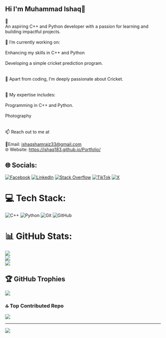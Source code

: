  ## Hi I'm Muhammad Ishaq👋
👋<br>An aspiring C++ and Python developer with a passion for learning and building impactful projects.<br><br>🌟 I’m currently working on:<br><br>Enhancing my skills in C++ and Python<br><br>Developing a simple cricket prediction program.<br><br><br>🏏 Apart from coding, I’m deeply passionate about Cricket.<br><br><br>💼 My expertise includes:<br><br>Programming in C++ and Python.<br><br>Photography<br><br><br>📫 Reach out to me at <br><br> 📧Email: ishaqshamraiz33@gmail.com<br> 
🌐 Website: https://ishaq183.github.io/Portfolio/


## 🌐 Socials:
[![Facebook](https://img.shields.io/badge/Facebook-%231877F2.svg?logo=Facebook&logoColor=white)](https://facebook.com/IshaqShamraiz) [![LinkedIn](https://img.shields.io/badge/LinkedIn-%230077B5.svg?logo=linkedin&logoColor=white)](https://linkedin.com/in/ishaq-shamraiz) [![Stack Overflow](https://img.shields.io/badge/-Stackoverflow-FE7A16?logo=stack-overflow&logoColor=white)](https://stackoverflow.com/users/https://stackoverflow.com/users/28964624/ishaq-shamraiz?tab=profile) [![TikTok](https://img.shields.io/badge/TikTok-%23000000.svg?logo=TikTok&logoColor=white)](https://tiktok.com/@@ishaq.shamraiz) 
[![X](https://img.shields.io/badge/X-black.svg?logo=X&logoColor=white)](https://x.com/@IshaqShamraiz)

# 💻 Tech Stack:
![C++](https://img.shields.io/badge/c++-%2300599C.svg?style=for-the-badge&logo=c%2B%2B&logoColor=white) ![Python](https://img.shields.io/badge/python-3670A0?style=for-the-badge&logo=python&logoColor=ffdd54) ![Git](https://img.shields.io/badge/git-%23F05033.svg?style=for-the-badge&logo=git&logoColor=white) ![GitHub](https://img.shields.io/badge/github-%23121011.svg?style=for-the-badge&logo=github&logoColor=white)
# 📊 GitHub Stats:
![](https://github-readme-stats.vercel.app/api?username=ishaq183&theme=aura&hide_border=false&include_all_commits=true&count_private=true)<br/>
![](https://github-readme-streak-stats.herokuapp.com/?user=ishaq183&theme=aura&hide_border=false)<br/>
![](https://github-readme-stats.vercel.app/api/top-langs/?username=ishaq183&theme=aura&hide_border=false&include_all_commits=true&count_private=true&layout=compact)

## 🏆 GitHub Trophies
![](https://github-profile-trophy.vercel.app/?username=ishaq183&theme=dark&no-frame=false&no-bg=true&margin-w=4)

### 🔝 Top Contributed Repo
![](https://github-contributor-stats.vercel.app/api?username=ishaq183&limit=5&theme=calm_pink&combine_all_yearly_contributions=true)

---
[![](https://visitcount.itsvg.in/api?id=ishaq183&icon=0&color=4)](https://visitcount.itsvg.in)

<!-- Proudly created with GPRM ( https://gprm.itsvg.in ) -->
